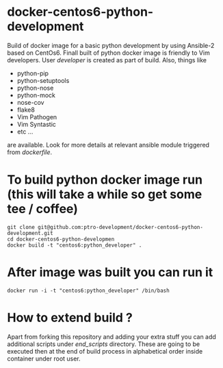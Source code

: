# docker-centos6-python-development
Build of docker image for a basic python development by using Ansible-2 based on CentOs6. Finall built of python docker image is friendly to Vim developers. User *developer* is created as part of build. Also, things like
- python-pip
- python-setuptools
- python-nose
- python-mock
- nose-cov
- flake8
- Vim Pathogen
- Vim Syntastic
- etc ...

are available. Look for more details at relevant ansible module triggered from *dockerfile*.

# To build python docker image run (this will take a while so get some tee / coffee)
```
git clone git@github.com:ptro-development/docker-centos6-python-development.git
cd docker-centos6-python-developmen
docker build -t "centos6:python_developer" .
```

# After image was built you can run it
```
docker run -i -t "centos6:python_developer" /bin/bash
```

# How to extend build ?
Apart from forking this repository and adding your extra stuff you can add additional scripts under *end_scripts* directory. These are going to be executed then at the end of build process in alphabetical order inside container under root user.

